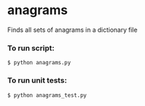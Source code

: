 anagrams
========

Finds all sets of anagrams in a dictionary file

### To run script:

    $ python anagrams.py

### To run unit tests:
    
    $ python anagrams_test.py

